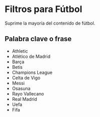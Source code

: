 # Filtros para Fútbol
Suprime la mayoría del contenido de fútbol.

## Palabra clave o frase
- Athletic
- Atlético de Madrid
- Barça
- Betis
- Champions League
- Celta de Vigo
- Messi
- Osasuna
- Rayo Vallecano
- Real Madrid
- Uefa
- Fifa
